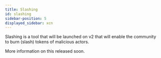 ```yaml
---
title: Slashing
id: slashing
sidebar-position: 5
displayed_sidebar: xcn
---
```

Slashing is a tool that will be launched on v2 that will enable the community to burn (slash) tokens of malicious actors. 

More information on this released soon. 